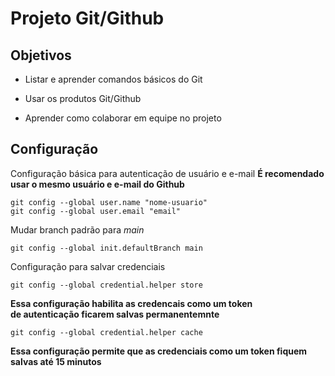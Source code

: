 # Projeto Git/Github

## Objetivos

- Listar e aprender comandos básicos do Git

- Usar os produtos Git/Github

- Aprender como colaborar em equipe no projeto

## Configuração 

Configuração básica para autenticação de usuário e e-mail
**É recomendado usar o mesmo usuário e e-mail do Github**

`git config --global user.name "nome-usuario"` <br>
`git config --global user.email "email"`

Mudar branch padrão para *main*

`git config --global init.defaultBranch main`

Configuração para salvar credenciais

`git config --global credential.helper store`

__Essa configuração habilita as credencais como um token <br> de autenticação ficarem salvas permanentemnte__

`git config --global credential.helper cache`

__Essa configuração permite que as credenciais como um token fiquem salvas até 15 minutos__


